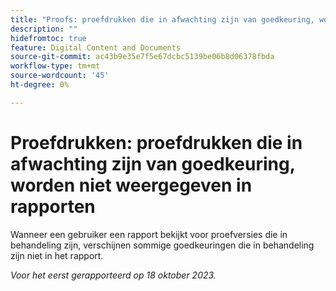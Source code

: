 ```yaml
---
title: "Proofs: proefdrukken die in afwachting zijn van goedkeuring, worden niet weergegeven in rapporten"
description: ""
hidefromtoc: true
feature: Digital Content and Documents
source-git-commit: ac43b9e35e7f5e67dcbc5139be06b8d06378fbda
workflow-type: tm+mt
source-wordcount: '45'
ht-degree: 0%

---
```



# Proefdrukken: proefdrukken die in afwachting zijn van goedkeuring, worden niet weergegeven in rapporten

<!--WF and WFP-->

Wanneer een gebruiker een rapport bekijkt voor proefversies die in behandeling zijn, verschijnen sommige goedkeuringen die in behandeling zijn niet in het rapport.

_Voor het eerst gerapporteerd op 18 oktober 2023._
